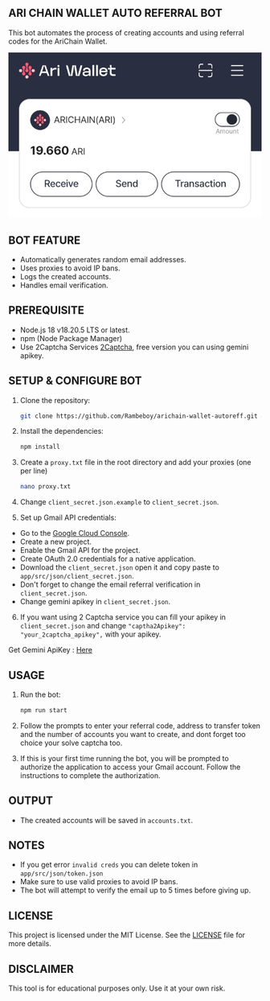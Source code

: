 ## ARI CHAIN WALLET AUTO REFERRAL BOT

This bot automates the process of creating accounts and using referral codes for the AriChain Wallet.

![banner](assets/img-1.jpg)

## BOT FEATURE

- Automatically generates random email addresses.
- Uses proxies to avoid IP bans.
- Logs the created accounts.
- Handles email verification.

## PREREQUISITE

- Node.js 18 v18.20.5 LTS or latest.
- npm (Node Package Manager)
- Use 2Captcha Services [2Captcha](https://2captcha.com/), free version you can using gemini apikey.

## SETUP & CONFIGURE BOT

1. Clone the repository:

   ```sh
   git clone https://github.com/Rambeboy/arichain-wallet-autoreff.git && cd arichain-wallet-autoreff
   ```

2. Install the dependencies:

   ```sh
   npm install
   ```

3. Create a `proxy.txt` file in the root directory and add your proxies (one per line)
   ```sh
   nano proxy.txt
   ```

4. Change `client_secret.json.example` to `client_secret.json`.

5. Set up Gmail API credentials:

- Go to the [Google Cloud Console](https://console.developers.google.com/).
- Create a new project.
- Enable the Gmail API for the project.
- Create OAuth 2.0 credentials for a native application.
- Download the `client_secret.json` open it and copy paste to `app/src/json/client_secret.json`.
- Don't forget to change the email referral verification in `client_secret.json`.
- Change gemini apikey in `client_secret.json`.

6. If you want using 2 Captcha service you can fill your apikey in `client_secret.json` and change `"captha2Apikey": "your_2captcha_apikey",` with your apikey.

Get Gemini ApiKey : [Here](https://aistudio.google.com/app/apikey)

## USAGE

1. Run the bot:

   ```sh
   npm run start
   ```

2. Follow the prompts to enter your referral code, address to transfer token and the number of accounts you want to create, and dont forget too choice your solve captcha too.

3. If this is your first time running the bot, you will be prompted to authorize the application to access your Gmail account. Follow the instructions to complete the authorization.

## OUTPUT

- The created accounts will be saved in `accounts.txt`.

## NOTES

- If you get error `invalid creds` you can delete token in `app/src/json/token.json`
- Make sure to use valid proxies to avoid IP bans.
- The bot will attempt to verify the email up to 5 times before giving up.

## LICENSE

This project is licensed under the MIT License. See the [LICENSE](LICENSE) file for more details.

## DISCLAIMER

This tool is for educational purposes only. Use it at your own risk.
